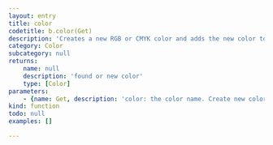```yaml
---
layout: entry
title: color
codetitle: b.color(Get)
description: 'Creates a new RGB or CMYK color and adds the new color to the document, or gets a color by name from the document. The default color mode is RGB.'
category: Color
subcategory: null
returns:
    name: null
    description: 'found or new color'
    type: [Color]
parameters:
    - {name: Get, description: 'color: the color name. Create new color: R,G,B,[name] or C,M,Y,K,[name] or Grey,name. Name is always optional', optional: false, type: [String, Numbers]}
kind: function
todo: null
examples: []

---
```

